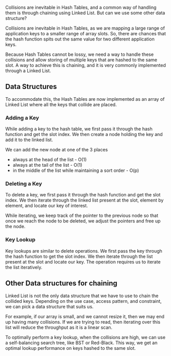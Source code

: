 Collisions are inevitable in Hash Tables, and a common way of handling them is through chaining using Linked List. But can we use some other data structure?

Collisions are inevitable in Hash Tables, as we are mapping a large range of application keys to a smaller range of array slots. So, there are chances that the hash function spits out the same value for two different application keys.

Because Hash Tables cannot be lossy, we need a way to handle these collisions and allow storing of multiple keys that are hashed to the same slot. A way to achieve this is chaining, and it is very commonly implemented through a Linked List.

## Data Structures

To accommodate this, the Hash Tables are now implemented as an array of Linked List where all the keys that collide are placed.

### Adding a Key

While adding a key to the hash table, we first pass it through the hash function and get the slot index. We then create a node holding the key and add it to the linked list.

We can add the new node at one of the 3 places

- always at the head of the list - O(1)
- always at the tail of the list - O(1)
- in the middle of the list while maintaining a sort order - O(p)

### Deleting a Key

To delete a key, we first pass it through the hash function and get the slot index. We then iterate through the linked list present at the slot, element by element, and locate our key of interest.

While iterating, we keep track of the pointer to the previous node so that once we reach the node to be deleted, we adjust the pointers and free up the node.

### Key Lookup

Key lookups are similar to delete operations. We first pass the key through the hash function to get the slot index. We then iterate through the list present at the slot and locate our key. The operation requires us to iterate the list iteratively.

## Other Data structures for chaining

Linked List is not the only data structure that we have to use to chain the collided keys. Depending on the use case, access pattern, and constraint, we can pick a data structure that suits us.

For example, if our array is small, and we cannot resize it, then we may end up having many collisions. If we are trying to read, then iterating over this list will reduce the throughput as it is a linear scan.

To optimally perform a key lookup, when the collisions are high, we can use a self-balancing search tree, like BST or Red-Black. This way, we get an optimal lookup performance on keys hashed to the same slot.